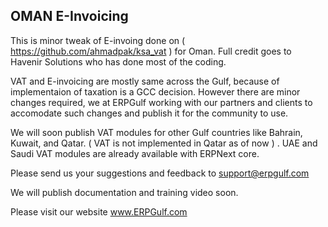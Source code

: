 ## OMAN E-Invoicing

This is minor tweak of E-invoing done on ( https://github.com/ahmadpak/ksa_vat ) for Oman. Full credit goes to Havenir Solutions who has done most of the coding. 

VAT and E-invoicing are mostly same across the Gulf, because of implementaion of taxation is a GCC decision. However there are minor changes required, we at ERPGulf working with our partners and clients to accomodate such changes and publish it for the community to use.

We will soon publish VAT modules for other Gulf countries like Bahrain, Kuwait, and Qatar. ( VAT is not implemented in Qatar as of now ) . UAE and Saudi VAT modules are already available with ERPNext core.

Please send us your suggestions and feedback to support@erpgulf.com

We will publish documentation and training video soon.

Please visit our website www.ERPGulf.com
